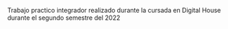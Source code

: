 Trabajo practico integrador realizado durante la cursada en Digital House durante el segundo semestre del 2022